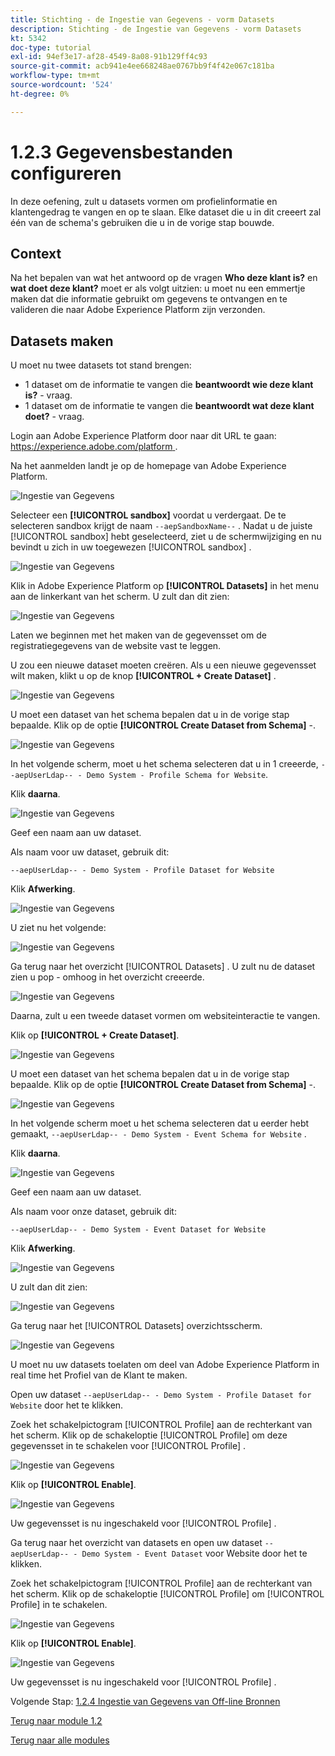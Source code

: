 ```yaml
---
title: Stichting - de Ingestie van Gegevens - vorm Datasets
description: Stichting - de Ingestie van Gegevens - vorm Datasets
kt: 5342
doc-type: tutorial
exl-id: 94ef3e17-af28-4549-8a08-91b129ff4c93
source-git-commit: acb941e4ee668248ae0767bb9f4f42e067c181ba
workflow-type: tm+mt
source-wordcount: '524'
ht-degree: 0%

---
```


# 1.2.3 Gegevensbestanden configureren

In deze oefening, zult u datasets vormen om profielinformatie en klantengedrag te vangen en op te slaan. Elke dataset die u in dit creeert zal één van de schema&#39;s gebruiken die u in de vorige stap bouwde.

## Context

Na het bepalen van wat het antwoord op de vragen **Who deze klant is?** en **wat doet deze klant?** moet er als volgt uitzien: u moet nu een emmertje maken dat die informatie gebruikt om gegevens te ontvangen en te valideren die naar Adobe Experience Platform zijn verzonden.

## Datasets maken

U moet nu twee datasets tot stand brengen:

- 1 dataset om de informatie te vangen die **beantwoordt wie deze klant is?** - vraag.
- 1 dataset om de informatie te vangen die **beantwoordt wat deze klant doet?** - vraag.

Login aan Adobe Experience Platform door naar dit URL te gaan: [ https://experience.adobe.com/platform ](https://experience.adobe.com/platform).

Na het aanmelden landt je op de homepage van Adobe Experience Platform.

![ Ingestie van Gegevens ](./images/home.png)

Selecteer een **[!UICONTROL sandbox]** voordat u verdergaat. De te selecteren sandbox krijgt de naam ``--aepSandboxName--`` . Nadat u de juiste [!UICONTROL sandbox] hebt geselecteerd, ziet u de schermwijziging en nu bevindt u zich in uw toegewezen [!UICONTROL sandbox] .

![ Ingestie van Gegevens ](./images/sb1.png)

Klik in Adobe Experience Platform op **[!UICONTROL Datasets]** in het menu aan de linkerkant van het scherm.  U zult dan dit zien:

![ Ingestie van Gegevens ](./images/menudatasets.png)

Laten we beginnen met het maken van de gegevensset om de registratiegegevens van de website vast te leggen.

U zou een nieuwe dataset moeten creëren. Als u een nieuwe gegevensset wilt maken, klikt u op de knop **[!UICONTROL + Create Dataset]** .

![ Ingestie van Gegevens ](./images/createdataset.png)

U moet een dataset van het schema bepalen dat u in de vorige stap bepaalde. Klik op de optie **[!UICONTROL Create Dataset from Schema]** -.

![ Ingestie van Gegevens ](./images/datasetfromschema.png)

In het volgende scherm, moet u het schema selecteren dat u in 1 creeerde, `--aepUserLdap-- - Demo System - Profile Schema for Website`.

Klik **daarna**.

![ Ingestie van Gegevens ](./images/schemaselection.png)

Geef een naam aan uw dataset.

Als naam voor uw dataset, gebruik dit:

`--aepUserLdap-- - Demo System - Profile Dataset for Website`

Klik **Afwerking**.

![ Ingestie van Gegevens ](./images/datasetname.png)

U ziet nu het volgende:

![ Ingestie van Gegevens ](./images/dsoverview1.png)

Ga terug naar het overzicht [!UICONTROL Datasets] . U zult nu de dataset zien u pop - omhoog in het overzicht creeerde.

![ Ingestie van Gegevens ](./images/dsoverview2.png)

Daarna, zult u een tweede dataset vormen om websiteinteractie te vangen.

Klik op **[!UICONTROL + Create Dataset]**.

![ Ingestie van Gegevens ](./images/createdataset.png)


U moet een dataset van het schema bepalen dat u in de vorige stap bepaalde. Klik op de optie **[!UICONTROL Create Dataset from Schema]** -.

![ Ingestie van Gegevens ](./images/datasetfromschema.png)

In het volgende scherm moet u het schema selecteren dat u eerder hebt gemaakt, `--aepUserLdap-- - Demo System - Event Schema for Website` .

Klik **daarna**.

![ Ingestie van Gegevens ](./images/schemaselectionee.png)

Geef een naam aan uw dataset.

Als naam voor onze dataset, gebruik dit:

`--aepUserLdap-- - Demo System - Event Dataset for Website`

Klik **Afwerking**.

![ Ingestie van Gegevens ](./images/datasetnameee.png)

U zult dan dit zien:

![ Ingestie van Gegevens ](./images/finish1ee.png)

Ga terug naar het [!UICONTROL Datasets] overzichtsscherm.

![ Ingestie van Gegevens ](./images/datasetsoverview.png)

U moet nu uw datasets toelaten om deel van Adobe Experience Platform in real time het Profiel van de Klant te maken.

Open uw dataset `--aepUserLdap-- - Demo System - Profile Dataset for Website` door het te klikken.

Zoek het schakelpictogram [!UICONTROL Profile] aan de rechterkant van het scherm.
Klik op de schakeloptie [!UICONTROL Profile] om deze gegevensset in te schakelen voor [!UICONTROL Profile] .

![ Ingestie van Gegevens ](./images/ds1.png)

Klik op **[!UICONTROL Enable]**.

![ Ingestie van Gegevens ](./images/ds3.png)

Uw gegevensset is nu ingeschakeld voor [!UICONTROL Profile] .

Ga terug naar het overzicht van datasets en open uw dataset `--aepUserLdap-- - Demo System - Event Dataset` voor Website door het te klikken.

Zoek het schakelpictogram [!UICONTROL Profile] aan de rechterkant van het scherm. Klik op de schakeloptie [!UICONTROL Profile] om [!UICONTROL Profile] in te schakelen.

![ Ingestie van Gegevens ](./images/ds4.png)

Klik op **[!UICONTROL Enable]**.

![ Ingestie van Gegevens ](./images/ds5.png)

Uw gegevensset is nu ingeschakeld voor [!UICONTROL Profile] .

Volgende Stap: [ 1.2.4 Ingestie van Gegevens van Off-line Bronnen ](./ex4.md)

[Terug naar module 1.2](./data-ingestion.md)

[Terug naar alle modules](../../../overview.md)
